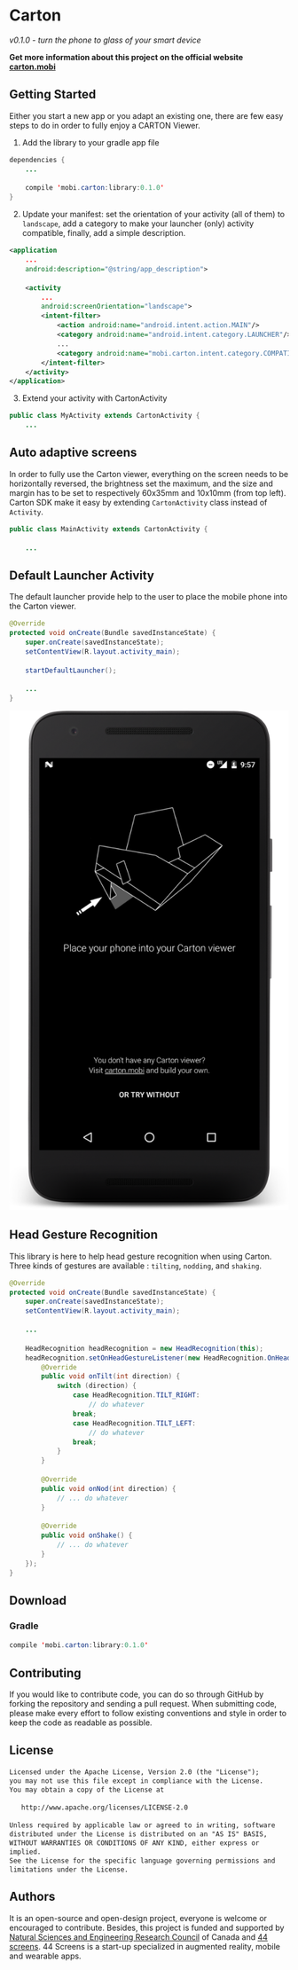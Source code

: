 # Carton
_v0.1.0 - turn the phone to glass of your smart device_

__Get more information about this project on the official website [carton.mobi](http://carton.mobi)__

## Getting Started
Either you start a new app or you adapt an existing one, there are few easy steps to do in order to fully enjoy a CARTON Viewer.

1. Add the library to your gradle app file
```java
dependencies {
    ...

    compile 'mobi.carton:library:0.1.0'
}
```
2. Update your manifest: set the orientation of your activity (all of them) to `landscape`, add a category to make your launcher (only) activity compatible, finally, add a simple description.
```xml
<application
    ...
    android:description="@string/app_description">

    <activity
        ...
        android:screenOrientation="landscape">
        <intent-filter>
            <action android:name="android.intent.action.MAIN"/>
            <category android:name="android.intent.category.LAUNCHER"/>
            ...
            <category android:name="mobi.carton.intent.category.COMPATIBLE"/>
        </intent-filter>
    </activity>
</application>
```
3. Extend your activity with CartonActivity
```java
public class MyActivity extends CartonActivity {
    ...
```

## Auto adaptive screens
In order to fully use the Carton viewer, everything on the screen needs to be horizontally reversed, the brightness set the maximum, and the size and margin has to be set to respectively 60x35mm and 10x10mm (from top left).
Carton SDK make it easy by extending `CartonActivity` class instead of `Activity`.

```java
public class MainActivity extends CartonActivity {

    ...
```


## Default Launcher Activity
The default launcher provide help to the user to place the mobile phone into the Carton viewer.

```java
@Override
protected void onCreate(Bundle savedInstanceState) {
    super.onCreate(savedInstanceState);
    setContentView(R.layout.activity_main);

    startDefaultLauncher();

    ...
}
```

![Alt text](/misc/launcher.png?raw=true "Default Launcher")

## Head Gesture Recognition
This library is here to help head gesture recognition when using Carton. Three kinds of gestures are available : `tilting`, `nodding`, and `shaking`.

```java
@Override
protected void onCreate(Bundle savedInstanceState) {
    super.onCreate(savedInstanceState);
    setContentView(R.layout.activity_main);

    ...

    HeadRecognition headRecognition = new HeadRecognition(this);
    headRecognition.setOnHeadGestureListener(new HeadRecognition.OnHeadGestureListener() {
        @Override
        public void onTilt(int direction) {
            switch (direction) {
                case HeadRecognition.TILT_RIGHT:
                    // do whatever
                break;
                case HeadRecognition.TILT_LEFT:
                    // do whatever
                break;
            }
        }

        @Override
        public void onNod(int direction) {
            // ... do whatever
        }

        @Override
        public void onShake() {
            // ... do whatever
        }
    });
}
```

## Download
### Gradle
```java
compile 'mobi.carton:library:0.1.0'
```

## Contributing
If you would like to contribute code, you can do so through GitHub by forking the repository and sending a pull request.
When submitting code, please make every effort to follow existing conventions and style in order to keep the code as readable as possible.

## License
```
Licensed under the Apache License, Version 2.0 (the "License");
you may not use this file except in compliance with the License.
You may obtain a copy of the License at

   http://www.apache.org/licenses/LICENSE-2.0

Unless required by applicable law or agreed to in writing, software
distributed under the License is distributed on an "AS IS" BASIS,
WITHOUT WARRANTIES OR CONDITIONS OF ANY KIND, either express or implied.
See the License for the specific language governing permissions and
limitations under the License.
```

## Authors
It is an open-source and open-design project, everyone is welcome or encouraged to contribute. Besides, this project is funded and supported by [Natural Sciences and Engineering Research Council](http://www.nserc-crsng.gc.ca/index_eng.asp) of Canada and [44 screens](http://44screens.com/en-us).
44 Screens is a start-up specialized in augmented reality, mobile and wearable apps.
